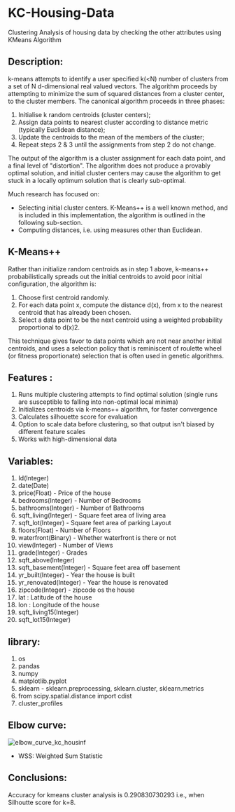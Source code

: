 # KC-Housing-Data
Clustering Analysis of housing data by checking the other attributes using KMeans Algorithm

## Description:
k-means attempts to identify a user specified k(<N) number of clusters from a set of N d-dimensional real valued vectors. The algorithm proceeds by attempting to minimize the sum of squared distances from a cluster center, to the cluster members. The canonical algorithm proceeds in three phases:

1) Initialise k random centroids (cluster centers);
2) Assign data points to nearest cluster according to distance metric (typically Euclidean distance);
3) Update the centroids to the mean of the members of the cluster;
4) Repeat steps 2 & 3 until the assignments from step 2 do not change.

The output of the algorithm is a cluster assignment for each data point, and a final level of "distortion". The algorithm does not produce a provably optimal solution, and initial cluster centers may cause the algorithm to get stuck in a locally optimum solution that is clearly sub-optimal.

Much research has focused on:
- Selecting initial cluster centers. K-Means++ is a well known method, and is included in this implementation, the algorithm is outlined in the following sub-section.
- Computing distances, i.e. using measures other than Euclidean.

## K-Means++
Rather than initialize random centroids as in step 1 above, k-means++ probabilistically spreads out the initial centroids to avoid poor initial configuration, the algorithm is:

1) Choose first centroid randomly.
2) For each data point x, compute the distance d(x), from x to the nearest centroid that has already been chosen.
3) Select a data point to be the next centroid using a weighted probability proportional to d(x)2.

This technique gives favor to data points which are not near another initial centroids, and uses a selection policy that is reminiscent of roulette wheel (or fitness proportionate) selection that is often used in genetic algorithms.

## Features :
1) Runs multiple clustering attempts to find optimal solution 
   (single runs are susceptible to falling into non-optimal local minima)
2) Initializes centroids via k-means++ algorithm, for faster convergence
3) Calculates silhouette score for evaluation
4) Option to scale data before clustering, so that output isn't biased by different feature scales
5) Works with high-dimensional data 

## Variables:
1)  Id(Integer)
2)  date(Date)
3)  price(Float) - Price of the house
4)  bedrooms(Integer) - Number of Bedrooms
5)  bathrooms(Integer) - Number of Bathrooms
6)  sqft_living(Integer) - Square feet area of living area
7)  sqft_lot(Integer) - Square feet area of parking Layout
8)  floors(Float) - Number of Floors
9)  waterfront(Binary) - Whether waterfront is there or not
10) view(Integer) - Number of Views
11) grade(Integer) - Grades
12) sqft_above(Integer)
13) sqft_basement(Integer) - Square feet area off basement
14) yr_built(Integer) - Year the house is built
15) yr_renovated(Integer) - Year the house is renovated
16) zipcode(Integer) - zipcode os the house
17) lat : Latitude of the house
18) lon : Longitude of the house
19) sqft_living15(Integer)
20) sqft_lot15(Integer)

## library:
1) os
2) pandas
3) numpy
4) matplotlib.pyplot
5) sklearn - sklearn.preprocessing, sklearn.cluster, sklearn.metrics
6) from scipy.spatial.distance import cdist
7) cluster_profiles

## Elbow curve:
![elbow_curve_kc_housinf](https://user-images.githubusercontent.com/44108439/50799621-c8215200-1302-11e9-8f7e-ed70beb19d02.png)
- WSS: Weighted Sum Statistic
## Conclusions: 
Accuracy for kmeans cluster analysis is 0.290830730293 i.e., when Silhoutte score for k=8.
